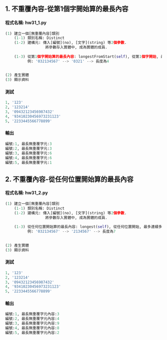 ## 1. 不重覆內容-從第1個字開始算的最長內容

#### 程式名稱: hw31_1.py
``` python
(1) 建立一個[無重覆內容]類別
    (1-1) 類別名稱: Distinct
    (1-2) 建構元: 傳入[編號](no), [文字](string) 等2個參數.
                  將參數存入實體中, 成為實體的成員.
                  
    (1-3) 從第1個字開始算的最長內容: longestFromStart(self), 從第1個字開始, 最多連續多少字都不重覆?          
          例: '032134567' --> '0321' --> 長度為4          
          
     
(2) 產生實體
(3) 顯示資料
```

#### 測試
``` python
1, '123'                
2, '123214'
3, '09432123456987432'
4, '93410230456973231123'
5, '2233445566778899'
```

#### 輸出
``` python
編號:1, 最長無重覆字元:3
編號:2, 最長無重覆字元:3
編號:3, 最長無重覆字元:6
編號:4, 最長無重覆字元:6
編號:5, 最長無重覆字元:1
```



## 2. 不重覆內容-從任何位置開始算的最長內容

#### 程式名稱: hw31_2.py
``` python
(1) 建立一個[無重覆內容]類別
    (1-1) 類別名稱: Distinct
    (1-2) 建構元: 傳入[編號](no), [文字](string) 等2個參數.
                  將參數存入實體中, 成為實體的成員.
                  
    (1-3) 從任何位置開始算的最長內容: longest(self), 從任何位置開始, 最多連續多少字都不重覆?          
          例: '032134567' --> '2134567' --> 長度為7          
          
     
(2) 產生實體
(3) 顯示資料
```

#### 測試
``` python
1, '123'                
2, '123214'
3, '09432123456987432'
4, '93410230456973231123'
5, '2233445566778899'
```

#### 輸出
``` python
編號:1, 最長無重覆字元內容:3
編號:2, 最長無重覆字元內容:4
編號:3, 最長無重覆字元內容:9
編號:4, 最長無重覆字元內容:8
編號:5, 最長無重覆字元內容:2
```
